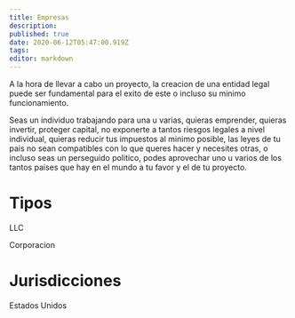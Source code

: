 ```yaml
---
title: Empresas
description: 
published: true
date: 2020-06-12T05:47:00.919Z
tags: 
editor: markdown
---
```


A la hora de llevar a cabo un proyecto, la creacion de una entidad legal puede ser fundamental para el exito de este o incluso su minimo funcionamiento.

Seas un individuo trabajando para una u varias, quieras emprender, quieras invertir, proteger capital, no exponerte a tantos riesgos legales a nivel individual, quieras reducir tus impuestos al minimo posible, las leyes de tu pais no sean compatibles con lo que queres hacer y necesites otras, o incluso seas un perseguido politico, podes aprovechar uno u varios de los tantos paises que hay en el mundo a tu favor y el de tu proyecto.

# Tipos

LLC

Corporacion

# Jurisdicciones

Estados Unidos